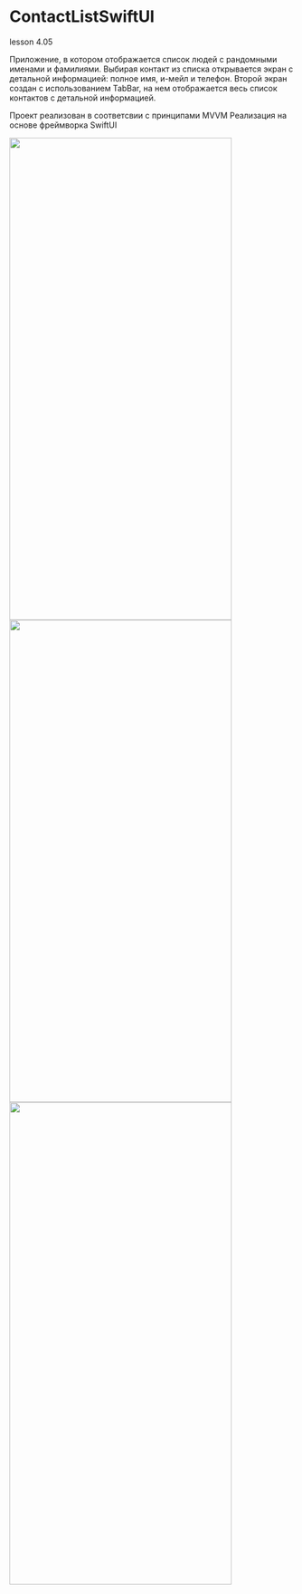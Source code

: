 # ContactListSwiftUI
lesson 4.05

Приложение, в котором отображается список людей с рандомными именами и фамилиями.
Выбирая контакт из списка открывается экран с детальной информацией: полное имя, и-мейл и телефон.
Второй экран создан с использованием TabBar, на нем отображается весь список контактов с детальной информацией.

Проект реализован в соответсвии с принципами MVVM
Реализация на основе фреймворка SwiftUI

<img src="https://user-images.githubusercontent.com/104350118/196031630-4f01c41f-3700-4c07-b2ac-059b72a0ba38.png" width="393" height="852"> 
<img src="https://user-images.githubusercontent.com/104350118/196031627-adae2c48-120a-4292-a088-7eb20d8a010a.png" width="393" height="852"> 
<img src="https://user-images.githubusercontent.com/104350118/196031623-9b4df5d1-60ec-47cd-9ca9-22c7a3147f7b.png" width="393" height="852"> 
 
 
